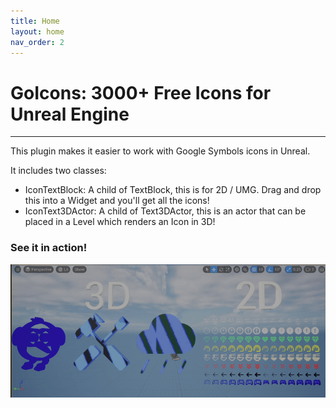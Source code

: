 ```yaml
---
title: Home
layout: home
nav_order: 2
---
```


# GoIcons: 3000+ Free Icons for Unreal Engine

* * *

This plugin makes it easier to work with Google Symbols icons in Unreal. 

It includes two classes:

- IconTextBlock: A child of TextBlock, this is for 2D / UMG. Drag and drop this into a Widget and you'll get all the icons!
- IconText3DActor: A child of Text3DActor, this is an actor that can be placed in a Level which renders an Icon in 3D!

### See it in action!

![](./demo.gif)
